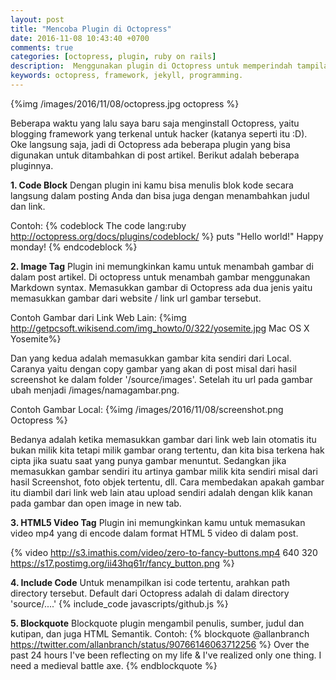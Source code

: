 ```yaml
---
layout: post
title: "Mencoba Plugin di Octopress"
date: 2016-11-08 10:43:40 +0700
comments: true
categories: [octopress, plugin, ruby on rails]
description:  Menggunakan plugin di Octopress untuk memperindah tampilan dari post artikel.
keywords: octopress, framework, jekyll, programming.
---
```


{%img /images/2016/11/08/octopress.jpg octopress %}

Beberapa waktu yang lalu saya baru saja menginstall Octopress, yaitu blogging framework yang terkenal untuk hacker (katanya seperti itu :D). Oke langsung saja, jadi di Octopress ada beberapa plugin yang bisa digunakan untuk ditambahkan di post artikel. Berikut adalah beberapa pluginnya.

<!-- more -->

**1. Code Block**
Dengan plugin ini kamu bisa menulis blok kode secara langsung dalam posting Anda dan bisa juga dengan menambahkan judul dan link.

Contoh:
{% codeblock The code lang:ruby http://octopress.org/docs/plugins/codeblock/ %}
puts "Hello world!" Happy monday!
{% endcodeblock %}

**2. Image Tag** 
Plugin ini memungkinkan kamu untuk menambah gambar di dalam post artikel. Di octopress untuk menambah gambar menggunakan Markdown syntax. Memasukkan gambar di Octopress ada dua jenis yaitu memasukkan gambar dari website / link url gambar tersebut.

Contoh Gambar dari Link Web Lain:
{%img http://getpcsoft.wikisend.com/img_howto/0/322/yosemite.jpg Mac OS X Yosemite%}

Dan yang kedua adalah memasukkan gambar kita sendiri dari Local. Caranya yaitu dengan copy gambar yang akan di post misal dari hasil screenshot ke dalam folder '/source/images'. Setelah itu url pada gambar ubah menjadi /images/namagambar.png.

Contoh Gambar Local:
{%img /images/2016/11/08/screenshot.png Octopress %}

Bedanya adalah ketika memasukkan gambar dari link web lain otomatis itu bukan milik kita tetapi milik gambar orang tertentu, dan kita bisa terkena hak cipta jika suatu saat yang punya gambar menuntut. Sedangkan jika memasukkan gambar sendiri itu artinya gambar milik kita sendiri misal dari hasil Screenshot, foto objek tertentu, dll. Cara membedakan apakah gambar itu diambil dari link web lain atau upload sendiri adalah dengan klik kanan pada gambar dan open image in new tab.

**3. HTML5 Video Tag**
Plugin ini memungkinkan kamu untuk memasukan video mp4 yang di encode dalam format HTML 5 video di dalam post. 

{% video http://s3.imathis.com/video/zero-to-fancy-buttons.mp4 640 320 https://s17.postimg.org/ii43hq61r/fancy_button.png %}

**4. Include Code**
Untuk menampilkan isi code tertentu, arahkan path directory tersebut. Default dari Octopress adalah di dalam directory 'source/....' 
{% include_code javascripts/github.js %}

**5. Blockquote**
Blockquote plugin mengambil penulis, sumber, judul dan kutipan, dan juga HTML Semantik.
Contoh:
{% blockquote @allanbranch https://twitter.com/allanbranch/status/90766146063712256 %}
Over the past 24 hours I've been reflecting on my life & I've realized only one thing. I need a medieval battle axe.
{% endblockquote %}

<!-- **6. Puts** -->